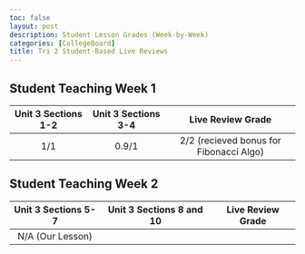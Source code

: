 ```yaml
---
toc: false
layout: post
description: Student Lesson Grades (Week-by-Week)
categories: [CollegeBoard]
title: Tri 2 Student-Based Live Reviews
---
```

## Student Teaching Week 1

| Unit 3 Sections 1-2 | Unit 3 Sections 3-4 | Live Review Grade|
|:--------------------:|:--------------------:|:--------------------:|
|         1/1         |  0.9/1 | 2/2 (recieved bonus for Fibonacci Algo)|

## Student Teaching Week 2

| Unit 3 Sections 5-7 | Unit 3 Sections 8 and 10 | Live Review Grade | 
|:--------------------:|:--------------------:|:--------------------:|
| N/A (Our Lesson)     |                      |      